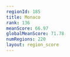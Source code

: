 ```yaml
---
regionId: 185
title: Monaco
rank: 136
meanScore: 66.97
globalMeanScore: 71.78
numRegions: 220
layout: region_score
---
```

